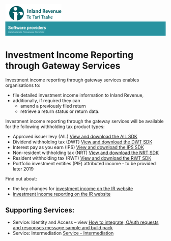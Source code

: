 ![IRD logo](../Images/IRlogo.gif)
![Software Dev](../Images/SoftwareDev.png)

# Investment Income Reporting through Gateway Services

Investment income reporting through gateway services enables organisations to:
- file detailed investment income information to Inland Revenue,
- additionally, if required they can 
	- amend a previously filed return
	- retrieve a return status or return data.

Investment income reporting through the gateway services will be available for the following withholding tax product types: 
- Approved issuer levy (AIL) [View and download the AIL SDK](Product%20-%20AIL)
- Dividend withholding tax (DWT) [View and download the DWT SDK](Product%20-%20DWT)
- Interest pay as you earn (IPS) [View and download the IPS SDK](Product%20-%20IPS)
- Non-resident withholding tax (NRT) [View and download the NRT SDK](Product%20-%20NRT)
- Resident withholding tax (RWT) [View and download the RWT SDK](Product%20-%20RWT)
- Portfolio investment entities (PIE) attributed income - to be provided later 2019

Find out about: 
- the key changes for [investment income on the IR website](https://www.ird.govt.nz/investment-income)
- [investment income reporting on the IR website](https://www.ird.govt.nz/software-providers/explore-products-contents/)

## Supporting Services:

* Service: Identity and Access – view [How to integrate, OAuth requests and responses message sample and build pack](../Service%20-%20Identity%20and%20Access/Latest/) 
* Service: Intermediation [Service - Intermediation](../Service%20-%20Intermediation)
